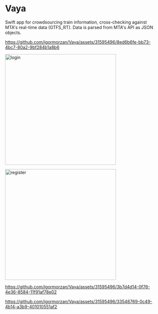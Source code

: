 # Vaya
Swift app for crowdsourcing train information, cross-checking against MTA's real-time data (GTFS_RT). Data is parsed from MTA's API as JSON objects. 

https://github.com/igormorzan/Vaya/assets/31595496/8ed6b6fe-bb73-4bc7-80a2-9bf284b1a8b6

<img width="361" alt="login" src="https://github.com/igormorzan/Vaya/assets/31595496/b5a6e386-d26d-4844-8fb9-f13e479707e1"><br>

<img width="361" alt="register" src="https://github.com/igormorzan/Vaya/assets/31595496/3fe1b49b-364a-4b0e-8b34-3d751ee28d63">

https://github.com/igormorzan/Vaya/assets/31595496/3b7d4d14-0f76-4e36-8584-11f91af78e02

https://github.com/igormorzan/Vaya/assets/31595496/33548769-0c49-4b14-a3b9-401010551af2


